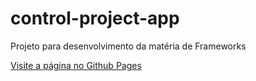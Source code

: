 # control-project-app
Projeto para desenvolvimento da matéria de Frameworks

[Visite a página no Github Pages](https://gsantosc18.github.io/control-project-app/)
